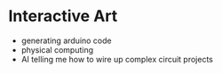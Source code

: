 # Interactive Art

- generating arduino code 
- physical computing
- AI telling me how to wire up complex circuit projects

